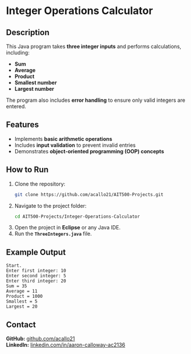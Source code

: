 # Integer Operations Calculator

## Description
This Java program takes **three integer inputs** and performs calculations, including:  

- **Sum**  
- **Average**  
- **Product**  
- **Smallest number**  
- **Largest number**  

The program also includes **error handling** to ensure only valid integers are entered.

## Features
- Implements **basic arithmetic operations**  
- Includes **input validation** to prevent invalid entries  
- Demonstrates **object-oriented programming (OOP) concepts**  

## How to Run
1. Clone the repository:  
   ```sh
   git clone https://github.com/acallo21/AIT500-Projects.git
   ```
2. Navigate to the project folder:  
   ```sh
   cd AIT500-Projects/Integer-Operations-Calculator
   ```
3. Open the project in **Eclipse** or any Java IDE.  
4. Run the **`ThreeIntegers.java`** file.

## Example Output
```
Start.
Enter first integer: 10
Enter second integer: 5
Enter third integer: 20
Sum = 35
Average = 11
Product = 1000
Smallest = 5
Largest = 20
```
## Contact
**GitHub:** [github.com/acallo21](https://github.com/acallo21)  
**LinkedIn:** [linkedin.com/in/aaron-calloway-ac2136](https://www.linkedin.com/in/aaron-calloway-ac2136/)
